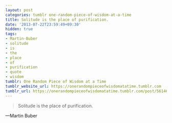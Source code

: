 ```yaml
---
layout: post
categories: tumblr one-random-piece-of-wisdom-at-a-time
title: Solitude is the place of purification.
date: '2013-07-22T23:59:49+09:30'
hidden: true
tags:
- Martin-Buber
- solitude
- is
- the
- place
- of
- purification
- quote
- wisdom
tumblr: One Random Piece of Wisdom at a Time
tumblr_website_url: https://onerandompieceofwisdomatatime.tumblr.com
tumblr_url: https://onerandompieceofwisdomatatime.tumblr.com/post/56146150247/solitude-is-the-place-of-purification
---
```

> Solitude is the place of purification.

—Martin Buber
